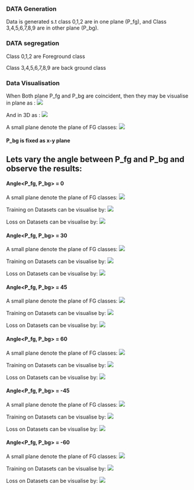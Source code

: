 ### DATA Generation
Data is generated s.t class 0,1,2 are in one plane (P_fg), and Class 3,4,5,6,7,8,9 are in other plane (P_bg).

### DATA segregation
Class 0,1,2 are Foreground class

Class 3,4,5,6,7,8,9 are back ground class

### Data Visualisation
When Both plane P_fg and P_bg are coincident, then they may be visualise in plane as :
![](./plots_and_images/data_coincident.png)

And in 3D as :
![](./plots_and_images/3d_visual.png)

A small plane denote the plane of FG classes:
![](./plots_and_images/fg_visual.png)

#### P_bg is fixed as x-y plane

## Lets vary the angle between P_fg and P_bg and observe the results:

#### Angle<P_fg, P_bg> = 0

A small plane denote the plane of FG classes:
![](./plots_and_images/fg_visual.png)

Training on Datasets can be visualise by:
![](./plots_and_images/train_0.png)

Loss on Datasets can be visualise by:
![](./plots_and_images/loss_0.png)

#### Angle<P_fg, P_bg> = 30

A small plane denote the plane of FG classes:
![](./plots_and_images/fg_visual_30.png)

Training on Datasets can be visualise by:
![](./plots_and_images/train_30.png)

Loss on Datasets can be visualise by:
![](./plots_and_images/loss_30.png)

#### Angle<P_fg, P_bg> = 45

A small plane denote the plane of FG classes:
![](./plots_and_images/fg_visual_45.png)

Training on Datasets can be visualise by:
![](./plots_and_images/train_45.png)

Loss on Datasets can be visualise by:
![](./plots_and_images/loss_45.png)


#### Angle<P_fg, P_bg> = 60

A small plane denote the plane of FG classes:
![](./plots_and_images/fg_visual_60.png)

Training on Datasets can be visualise by:
![](./plots_and_images/train_60.png)

Loss on Datasets can be visualise by:
![](./plots_and_images/loss_60.png)


#### Angle<P_fg, P_bg> = -45

A small plane denote the plane of FG classes:
![](./plots_and_images/fg_visual_m_45.png)

Training on Datasets can be visualise by:
![](./plots_and_images/train_m_45.png)

Loss on Datasets can be visualise by:
![](./plots_and_images/loss_m_45.png)

#### Angle<P_fg, P_bg> = -60

A small plane denote the plane of FG classes:
![](./plots_and_images/fg_visual_m_60.png)

Training on Datasets can be visualise by:
![](./plots_and_images/train_m_60.png)

Loss on Datasets can be visualise by:
![](./plots_and_images/loss_m_60.png)
